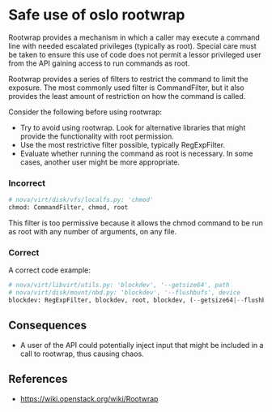 
Safe use of oslo rootwrap
=====================

Rootwrap provides a mechanism in which a caller may execute a command line with needed escalated privileges (typically as root).  Special care must be taken to ensure this use of code does not permit a lessor privileged user from the API gaining access to run commands as root.

Rootwrap provides a series of filters to restrict the command to limit the exposure.  The most commonly used filter is CommandFilter, but it also provides the least amount of restriction on how the command is called.

Consider the following before using rootwrap:
* Try to avoid using rootwrap.  Look for alternative libraries that might provide the functionality with root permission.
* Use the most restrictive filter possible, typically RegExpFilter.
* Evaluate whether running the command as root is necessary.  In some cases, another user might be more appropriate.

### Incorrect
```python
# nova/virt/disk/vfs/localfs.py: 'chmod'
chmod: CommandFilter, chmod, root
```
This filter is too permissive because it allows the chmod command to be run as root with any number of arguments, on any file.

### Correct
A correct code example:
```python
# nova/virt/libvirt/utils.py: 'blockdev', '--getsize64', path
# nova/virt/disk/mount/nbd.py: 'blockdev', '--flushbufs', device
blockdev: RegExpFilter, blockdev, root, blockdev, (--getsize64|--flushbufs), /dev/.*
```

## Consequences

* A user of the API could potentially inject input that might be included in a call to rootwrap, thus causing chaos.

## References

* https://wiki.openstack.org/wiki/Rootwrap
